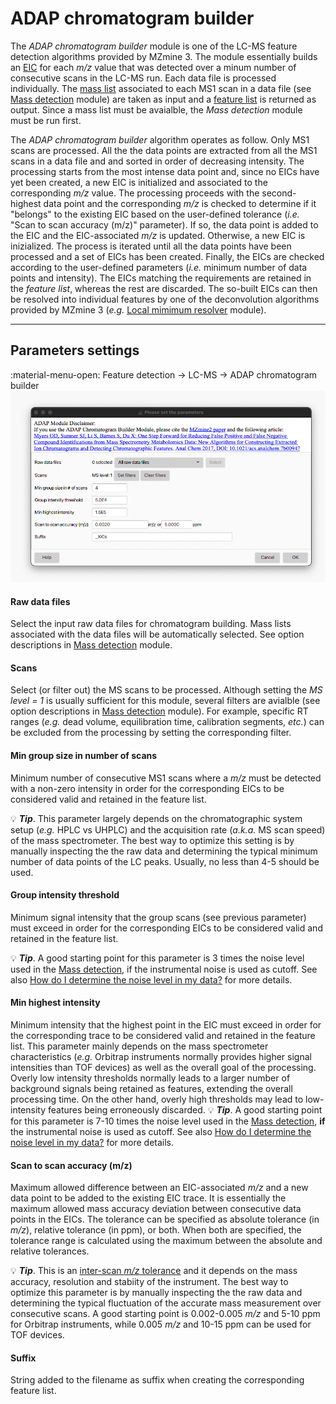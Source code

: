 # **ADAP chromatogram builder**
The _ADAP chromatogram builder_ module is one of the LC-MS feature detection algorithms provided by MZmine 3. The module essentially builds an [EIC](../../terminology/general-terminology.md#extracted-ion-chromatogram) for each _m/z_ value that was detected over a minum number of consecutive scans in the LC-MS run.
Each data file is processed individually. The [mass list](../../terminology/general-terminology.md#mass-list) associated to each MS1 scan in a data file (see [Mass detection](../featdet_mass_detection/mass-detection.md) module) are taken as input and a [feature list](../../terminology/general-terminology.md#feature-list) is returned as output. Since a mass list must be avaialble, the _Mass detection_ module must be run first.

The _ADAP chromatogram builder_ algorithm operates as follow. Only MS1 scans are processed. All the the data points are extracted from all the MS1 scans in a data file and and sorted in order of decreasing intensity. The processing starts from the most intense data point and, since no EICs have yet been created, a new EIC is initialized and associated to the corresponding _m/z_ value. The processing proceeds with the second-highest data point and the corresponding _m/z_ is checked to determine if it "belongs" to the existing EIC based on the user-defined tolerance (_i.e._ "Scan to scan accuracy (m/z)" parameter). If so, the data point is added to the EIC and the EIC-associated _m/z_ is updated. Otherwise, a new EIC is inizialized. The process is iterated until all the data points have been processed and a set of EICs has been created. Finally, the EICs are checked according to the user-defined parameters (_i.e._ minimum number of data points and intensity). The EICs matching the requirements are retained in the _feature list_, whereas the rest are discarded. The so-built EICs can then be resolved into individual features by one of the deconvolution algorithms provided by MZmine 3 (_e.g._ [Local mimimum resolver](../featdet_resolver_local_minimum/local-minimum-resolver.md) module).

---
## Parameters settings
:material-menu-open: Feature detection → LC-MS → ADAP chromatogram builder
![ADAP Chromatogram Builder](adap_chromatogram_builder.png)

#### **Raw data files**
Select the input raw data files for chromatogram building. Mass lists associated with the data files will be automatically selected. See option descriptions in [Mass detection](../featdet_mass_detection/mass-detection.md#parameters-settings) module.

####  **Scans**
Select (or filter out) the MS scans to be processed. Although setting the _MS level = 1_ is usually sufficient for this module, several filters are avialble (see option descriptions in [Mass detection](../featdet_mass_detection/mass-detection.md#parameters-settings) module). For example, specific RT ranges (_e.g._ dead volume, equilibration time, calibration segments, _etc._) can be excluded from the processing by setting the corresponding filter.

####  **Min group size in number of scans**
Minimum number of consecutive MS1 scans where a _m/z_ must be detected with a non-zero intensity in order for the corresponding EICs to be considered valid and retained in the feature list.

💡 **_Tip_**. This parameter largely depends on the chromatographic system setup (_e.g._ HPLC vs UHPLC) and the acquisition rate (_a.k.a._ MS scan speed) of the mass spectrometer. The best way to optimize this setting is by manually inspecting the the raw data and determining the typical minimum number of data points of the LC peaks. Usually, no less than 4-5 should be used.

#### **Group intensity threshold**
Minimum signal intensity that the group scans (see previous parameter) must exceed in order for the corresponding EICs to be considered valid and retained in the feature list.

💡 **_Tip_**. A good starting point for this parameter is 3 times the noise level used in the [Mass detection](../featdet_mass_detection/mass-detection.md), if the instrumental noise is used as cutoff. See also [How do I determine the noise level in my data?](../featdet_mass_detection/mass-detection.md#how-do-i-determine-the-noise-level-in-my-data) for more details.

#### **Min highest intensity**
Minimum intensity that the highest point in the EIC must exceed in order for the corresponding trace to be considered valid and retained in the feature list. This parameter mainly depends on the mass spectrometer characteristics (_e.g._ Orbitrap instruments normally provides higher signal intensities than TOF devices) as well as the overall goal of the processing. Overly low intensity thresholds normally leads to a larger number of background signals being retained as features, extending the overall processing time. On the other hand, overly high thresholds may lead to low-intensity features being erroneously discarded.
💡 **_Tip_**. A good starting point for this parameter is 7-10 times the noise level used in the [Mass detection](../featdet_mass_detection/mass-detection.md), **if** the instrumental noise is used as cutoff. See also [How do I determine the noise level in my data?](../featdet_mass_detection/mass-detection.md#how-do-i-determine-the-noise-level-in-my-data) for more details.

#### **Scan to scan accuracy (m/z)**
Maximum allowed difference between an EIC-associated _m/z_ and a new data point to be added to the existing EIC trace. It is essentially the maximum allowed mass accuracy deviation between consecutive data points in the EICs. The tolerance can be specified as absolute tolerance (in _m/z_), relative tolerance (in ppm), or both. When both are specified, the tolerance range is calculated using the maximum between the absolute and relative tolerances.

💡 **_Tip_**. This is an [inter-scan _m/z_ tolerance](../../terminology/general-terminology.md#intra-and-inter-scan-tolerances) and it depends on the mass accuracy, resolution and stabiity of the instrument. The best way to optimize this parameter is by manually inspecting the the raw data and determining the typical fluctuation of the accurate mass measurement over consecutive scans. A good starting point is 0.002-0.005 _m/z_ and 5-10 ppm for Orbitrap instruments, while 0.005 _m/z_ and 10-15 ppm can be used for TOF devices. 

#### **Suffix**
String added to the filename as suffix when creating the corresponding feature list.